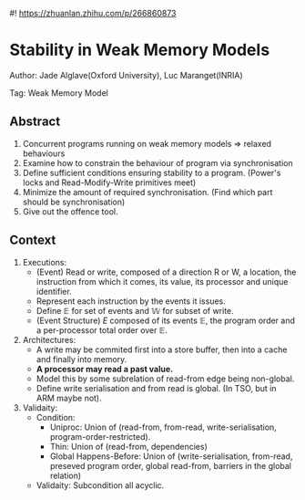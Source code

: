 #! https://zhuanlan.zhihu.com/p/266860873
# Stability in Weak Memory Models

Author: Jade Alglave(Oxford University), Luc Maranget(INRIA)

Tag: Weak Memory Model

## Abstract
1. Concurrent programs running on weak memory models => relaxed behaviours
2. Examine how to constrain the behaviour of program via synchronisation
3. Define sufficient conditions ensuring stability to a program. (Power's locks and Read-Modify-Write primitives meet)
4. Minimize the amount of required synchronisation. (Find which part should be synchronisation)
5. Give out the offence tool.

## Context
1. Executions:
    - (Event) Read or write, composed of a direction R or W, a location, the instruction from which it comes, its value, its processor and unique identifier.
    - Represent each instruction by the events it issues.
    - Define $\mathbb{E}$ for set of events and $\mathbb{W}$ for subset of write.
    - (Event Structure) $E$ composed of its events $\mathbb{E}$, the program order and a per-processor total order over $\mathbb{E}$.
2. Architectures:
    - A write may be commited first into a store buffer, then into a cache and finally into memory.
    - **A processor may read a past value.**
    - Model this by some subrelation of read-from edge being non-global.
    - Define write serialisation and from read is global. (In TSO, but in ARM maybe not).
3. Validaity:
    - Condition:
        - Uniproc: Union of (read-from, from-read, write-serialisation, program-order-restricted).
        - Thin: Union of (read-from, dependencies)
        - Global Happens-Before: Union of (write-serialisation, from-read, preseved program order, global read-from, barriers in the global relation)
    - Validaity: Subcondition all acyclic.
